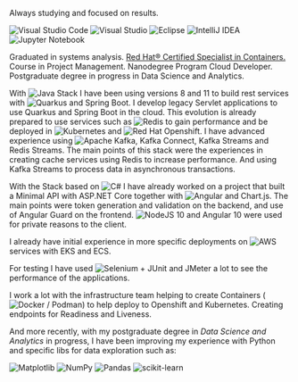 Always studying and focused on results.

![Visual Studio Code](https://img.shields.io/badge/Visual%20Studio%20Code-0078d7.svg?style=for-the-badge&logo=visual-studio-code&logoColor=white) 
![Visual Studio](https://img.shields.io/badge/Visual%20Studio-5C2D91.svg?style=for-the-badge&logo=visual-studio&logoColor=white) 
![Eclipse](https://img.shields.io/badge/Eclipse-FE7A16.svg?style=for-the-badge&logo=Eclipse&logoColor=white) 
![IntelliJ IDEA](https://img.shields.io/badge/IntelliJIDEA-000000.svg?style=for-the-badge&logo=intellij-idea&logoColor=white) 
![Jupyter Notebook](https://img.shields.io/badge/jupyter-%23FA0F00.svg?style=for-the-badge&logo=jupyter&logoColor=white) 

Graduated in systems analysis.
[Red Hat® Certified Specialist in Containers.](https://www.credly.com/badges/5be1df44-d40b-4588-84d6-41f5e633214e/linked_in_profile)
Course in Project Management.
Nanodegree Program Cloud Developer.
Postgraduate degree in progress in Data Science and Analytics.


With ![Java](https://img.shields.io/badge/java-%23ED8B00.svg?style=for-the-badge&logo=openjdk&logoColor=white) Stack I have been using versions 8 and 11 to build rest services with ![Quarkus](https://img.shields.io/badge/Quarkus-000000?style=for-the-badge&logo=quarkus) and Spring Boot. I develop legacy Servlet applications to use Quarkus and Spring Boot in the cloud. This evolution is already prepared to use services such as ![Redis](https://img.shields.io/badge/redis-%23DD0031.svg?style=for-the-badge&logo=redis&logoColor=white) to gain performance and be deployed in ![Kubernetes](https://img.shields.io/badge/kubernetes-%23326ce5.svg?style=for-the-badge&logo=kubernetes&logoColor=white) and ![Red Hat](https://img.shields.io/badge/Red%20Hat-EE0000?style=for-the-badge&logo=redhat&logoColor=white) Openshift.
I have advanced experience using ![Apache Kafka](https://img.shields.io/badge/Apache%20Kafka-000?style=for-the-badge&logo=apachekafka), Kafka Connect, Kafka Streams and Redis Streams.
The main points of this stack were the experiences in creating cache services using Redis to increase performance. And using Kafka Streams to process data in asynchronous transactions.


With the Stack based on ![C#](https://img.shields.io/badge/c%23-%23239120.svg?style=for-the-badge&logo=c-sharp&logoColor=white)  I have already worked on a project that built a Minimal API with ASP.NET Core together with ![Angular](https://img.shields.io/badge/angular-%23DD0031.svg?style=for-the-badge&logo=angular&logoColor=white) and Chart.js.
The main points were token generation and validation on the backend, and use of Angular Guard on the frontend. ![NodeJS](https://img.shields.io/badge/node.js-6DA55F?style=for-the-badge&logo=node.js&logoColor=white) 10 and Angular 10 were used for private reasons to the client.


I already have initial experience in more specific deployments on ![AWS](https://img.shields.io/badge/AWS-%23FF9900.svg?style=for-the-badge&logo=amazon-aws&logoColor=white) services with EKS and ECS.

For testing I have used ![Selenium](https://img.shields.io/badge/-selenium-%43B02A?style=for-the-badge&logo=selenium&logoColor=white) + JUnit and JMeter a lot to see the performance of the applications.

I work a lot with the infrastructure team helping to create Containers (![Docker](https://img.shields.io/badge/docker-%230db7ed.svg?style=for-the-badge&logo=docker&logoColor=white) / Podman) to help deploy to Openshift and Kubernetes. Creating endpoints for Readiness and Liveness.

And more recently, with my postgraduate degree in *Data Science and Analytics* in progress, I have been improving my experience with Python and specific libs for data exploration such as:

![Matplotlib](https://img.shields.io/badge/Matplotlib-%23ffffff.svg?style=for-the-badge&logo=Matplotlib&logoColor=black)
![NumPy](https://img.shields.io/badge/numpy-%23013243.svg?style=for-the-badge&logo=numpy&logoColor=white)
![Pandas](https://img.shields.io/badge/pandas-%23150458.svg?style=for-the-badge&logo=pandas&logoColor=white)
![scikit-learn](https://img.shields.io/badge/scikit--learn-%23F7931E.svg?style=for-the-badge&logo=scikit-learn&logoColor=white)
